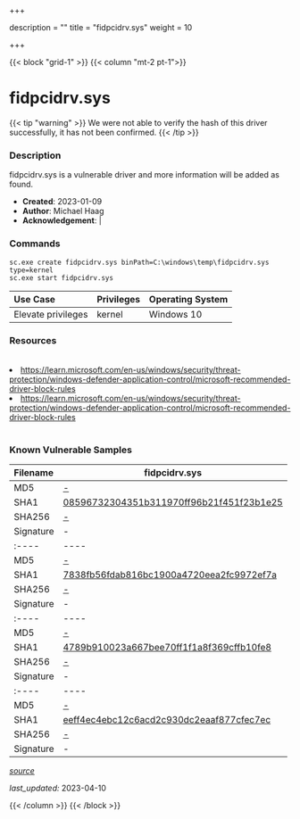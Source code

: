 +++

description = ""
title = "fidpcidrv.sys"
weight = 10

+++


{{< block "grid-1" >}}
{{< column "mt-2 pt-1">}}


# fidpcidrv.sys 


{{< tip "warning" >}}
We were not able to verify the hash of this driver successfully, it has not been confirmed.
{{< /tip >}}


### Description

fidpcidrv.sys is a vulnerable driver and more information will be added as found.

- **Created**: 2023-01-09
- **Author**: Michael Haag
- **Acknowledgement**:  | [](https://twitter.com/)

### Commands

```
sc.exe create fidpcidrv.sys binPath=C:\windows\temp\fidpcidrv.sys type=kernel
sc.exe start fidpcidrv.sys
```

| Use Case | Privileges | Operating System | 
|:---- | ---- | ---- |
| Elevate privileges | kernel | Windows 10 |

### Resources
<br>
<li><a href=" https://learn.microsoft.com/en-us/windows/security/threat-protection/windows-defender-application-control/microsoft-recommended-driver-block-rules"> https://learn.microsoft.com/en-us/windows/security/threat-protection/windows-defender-application-control/microsoft-recommended-driver-block-rules</a></li>
<li><a href="https://learn.microsoft.com/en-us/windows/security/threat-protection/windows-defender-application-control/microsoft-recommended-driver-block-rules">https://learn.microsoft.com/en-us/windows/security/threat-protection/windows-defender-application-control/microsoft-recommended-driver-block-rules</a></li>
<br>

### Known Vulnerable Samples

| Filename | fidpcidrv.sys |
|:---- | ---- | 
| MD5 | <a href="https://www.virustotal.com/gui/file/-">-</a> |
| SHA1 | <a href="https://www.virustotal.com/gui/file/08596732304351b311970ff96b21f451f23b1e25">08596732304351b311970ff96b21f451f23b1e25</a> |
| SHA256 | <a href="https://www.virustotal.com/gui/file/-">-</a> |
| Signature | -   || Filename | fidpcidrv.sys |
|:---- | ---- | 
| MD5 | <a href="https://www.virustotal.com/gui/file/-">-</a> |
| SHA1 | <a href="https://www.virustotal.com/gui/file/7838fb56fdab816bc1900a4720eea2fc9972ef7a">7838fb56fdab816bc1900a4720eea2fc9972ef7a</a> |
| SHA256 | <a href="https://www.virustotal.com/gui/file/-">-</a> |
| Signature | -   || Filename | fidpcidrv.sys |
|:---- | ---- | 
| MD5 | <a href="https://www.virustotal.com/gui/file/-">-</a> |
| SHA1 | <a href="https://www.virustotal.com/gui/file/4789b910023a667bee70ff1f1a8f369cffb10fe8">4789b910023a667bee70ff1f1a8f369cffb10fe8</a> |
| SHA256 | <a href="https://www.virustotal.com/gui/file/-">-</a> |
| Signature | -   || Filename | fidpcidrv.sys |
|:---- | ---- | 
| MD5 | <a href="https://www.virustotal.com/gui/file/-">-</a> |
| SHA1 | <a href="https://www.virustotal.com/gui/file/eeff4ec4ebc12c6acd2c930dc2eaaf877cfec7ec">eeff4ec4ebc12c6acd2c930dc2eaaf877cfec7ec</a> |
| SHA256 | <a href="https://www.virustotal.com/gui/file/-">-</a> |
| Signature | -   |


[*source*](https://github.com/magicsword-io/LOLDrivers/tree/main/yaml/fidpcidrv.yaml)

*last_updated:* 2023-04-10








{{< /column >}}
{{< /block >}}
